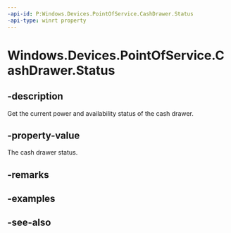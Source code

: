 ```yaml
---
-api-id: P:Windows.Devices.PointOfService.CashDrawer.Status
-api-type: winrt property
---
```


<!-- Property syntax
public Windows.Devices.PointOfService.CashDrawerStatus Status { get; }
-->

# Windows.Devices.PointOfService.CashDrawer.Status

## -description
Get the current power and availability status of the cash drawer.

## -property-value
The cash drawer status.

## -remarks

## -examples

## -see-also
